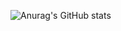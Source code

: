 ![Anurag's GitHub stats](https://github-readme-stats.vercel.app/api?username=limdaeun1&show_icons=true&theme=aura)
